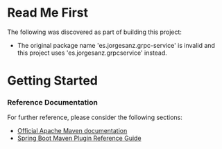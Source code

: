 # Read Me First
The following was discovered as part of building this project:

* The original package name 'es.jorgesanz.grpc-service' is invalid and this project uses 'es.jorgesanz.grpcservice' instead.

# Getting Started

### Reference Documentation
For further reference, please consider the following sections:

* [Official Apache Maven documentation](https://maven.apache.org/guides/index.html)
* [Spring Boot Maven Plugin Reference Guide](https://docs.spring.io/spring-boot/docs/2.2.5.RELEASE/maven-plugin/)

